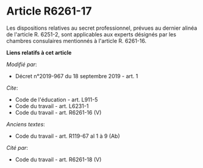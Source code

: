 # Article R6261-17

Les dispositions relatives au secret professionnel, prévues au dernier alinéa de l'article R. 6251-2, sont applicables aux
experts désignés par les chambres consulaires mentionnés à l'article R. 6261-16.

**Liens relatifs à cet article**

_Modifié par_:

  - Décret n°2019-967 du 18 septembre 2019 - art. 1

_Cite_:

  - Code de l'éducation - art. L911-5
  - Code du travail - art. L6231-1
  - Code du travail - art. R6261-16 (V)

_Anciens textes_:

  - Code du travail - art. R119-67 al 1 à 9 (Ab)

_Cité par_:

  - Code du travail - art. R6261-18 (V)
